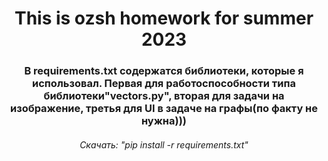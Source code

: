 <h1 align="center">This is ozsh homework for summer 2023</h1>
<h3 align="center">В requirements.txt содержатся библиотеки, которые я использовал. Первая для работоспособности типа библиотеки"vectors.py", 
вторая для задачи на изображение, третья для UI в задаче на графы(по факту не нужна)))</h3>
<h6 align="center">Скачать: "pip install -r requirements.txt"</h6>
